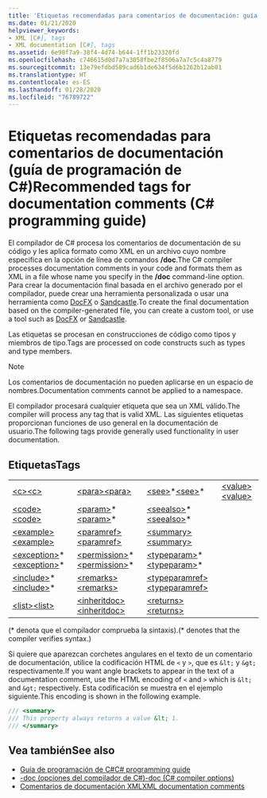 ```yaml
---
title: 'Etiquetas recomendadas para comentarios de documentación: guía de programación de C#'
ms.date: 01/21/2020
helpviewer_keywords:
- XML [C#], tags
- XML documentation [C#], tags
ms.assetid: 6e98f7a9-38f4-4d74-b644-1ff1b23320fd
ms.openlocfilehash: c746615d0d7a7a3058fbe2f8506a7a7c5c4a8779
ms.sourcegitcommit: 13e79efdbd589cad6b1de634f5d6b1262b12ab01
ms.translationtype: HT
ms.contentlocale: es-ES
ms.lasthandoff: 01/28/2020
ms.locfileid: "76789722"
---
```

# <a name="recommended-tags-for-documentation-comments-c-programming-guide"></a><span data-ttu-id="46109-102">Etiquetas recomendadas para comentarios de documentación (guía de programación de C#)</span><span class="sxs-lookup"><span data-stu-id="46109-102">Recommended tags for documentation comments (C# programming guide)</span></span>

<span data-ttu-id="46109-103">El compilador de C# procesa los comentarios de documentación de su código y les aplica formato como XML en un archivo cuyo nombre especifica en la opción de línea de comandos **/doc**.</span><span class="sxs-lookup"><span data-stu-id="46109-103">The C# compiler processes documentation comments in your code and formats them as XML in a file whose name you specify in the **/doc** command-line option.</span></span> <span data-ttu-id="46109-104">Para crear la documentación final basada en el archivo generado por el compilador, puede crear una herramienta personalizada o usar una herramienta como [DocFX](https://dotnet.github.io/docfx/) o [Sandcastle](https://github.com/EWSoftware/SHFB).</span><span class="sxs-lookup"><span data-stu-id="46109-104">To create the final documentation based on the compiler-generated file, you can create a custom tool, or use a tool such as [DocFX](https://dotnet.github.io/docfx/) or [Sandcastle](https://github.com/EWSoftware/SHFB).</span></span>

<span data-ttu-id="46109-105">Las etiquetas se procesan en construcciones de código como tipos y miembros de tipo.</span><span class="sxs-lookup"><span data-stu-id="46109-105">Tags are processed on code constructs such as types and type members.</span></span>

> [!NOTE]
> <span data-ttu-id="46109-106">Los comentarios de documentación no pueden aplicarse en un espacio de nombres.</span><span class="sxs-lookup"><span data-stu-id="46109-106">Documentation comments cannot be applied to a namespace.</span></span>  
  
 <span data-ttu-id="46109-107">El compilador procesará cualquier etiqueta que sea un XML válido.</span><span class="sxs-lookup"><span data-stu-id="46109-107">The compiler will process any tag that is valid XML.</span></span> <span data-ttu-id="46109-108">Las siguientes etiquetas proporcionan funciones de uso general en la documentación de usuario.</span><span class="sxs-lookup"><span data-stu-id="46109-108">The following tags provide generally used functionality in user documentation.</span></span>  
  
## <a name="tags"></a><span data-ttu-id="46109-109">Etiquetas</span><span class="sxs-lookup"><span data-stu-id="46109-109">Tags</span></span>  
  
|||||  
|---|---|---|---|
|[<span data-ttu-id="46109-110">\<c></span><span class="sxs-lookup"><span data-stu-id="46109-110">\<c></span></span>](./code-inline.md)|[<span data-ttu-id="46109-111">\<para></span><span class="sxs-lookup"><span data-stu-id="46109-111">\<para></span></span>](./para.md)|<span data-ttu-id="46109-112">[\<see>](./see.md)\*</span><span class="sxs-lookup"><span data-stu-id="46109-112">[\<see>](./see.md)\*</span></span>|[<span data-ttu-id="46109-113">\<value></span><span class="sxs-lookup"><span data-stu-id="46109-113">\<value></span></span>](./value.md)  
|[<span data-ttu-id="46109-114">\<code></span><span class="sxs-lookup"><span data-stu-id="46109-114">\<code></span></span>](./code.md)|<span data-ttu-id="46109-115">[\<param>](./param.md)\*</span><span class="sxs-lookup"><span data-stu-id="46109-115">[\<param>](./param.md)\*</span></span>|<span data-ttu-id="46109-116">[\<seealso>](./seealso.md)\*</span><span class="sxs-lookup"><span data-stu-id="46109-116">[\<seealso>](./seealso.md)\*</span></span>|  
|[<span data-ttu-id="46109-117">\<example></span><span class="sxs-lookup"><span data-stu-id="46109-117">\<example></span></span>](./example.md)|[<span data-ttu-id="46109-118">\<paramref></span><span class="sxs-lookup"><span data-stu-id="46109-118">\<paramref></span></span>](./paramref.md)|[<span data-ttu-id="46109-119">\<summary></span><span class="sxs-lookup"><span data-stu-id="46109-119">\<summary></span></span>](./summary.md)|  
|<span data-ttu-id="46109-120">[\<exception>](./exception.md)\*</span><span class="sxs-lookup"><span data-stu-id="46109-120">[\<exception>](./exception.md)\*</span></span>|<span data-ttu-id="46109-121">[\<permission>](./permission.md)\*</span><span class="sxs-lookup"><span data-stu-id="46109-121">[\<permission>](./permission.md)\*</span></span>|<span data-ttu-id="46109-122">[\<typeparam>](./typeparam.md)\*</span><span class="sxs-lookup"><span data-stu-id="46109-122">[\<typeparam>](./typeparam.md)\*</span></span>|  
|<span data-ttu-id="46109-123">[\<include>](./include.md)\*</span><span class="sxs-lookup"><span data-stu-id="46109-123">[\<include>](./include.md)\*</span></span>|[<span data-ttu-id="46109-124">\<remarks></span><span class="sxs-lookup"><span data-stu-id="46109-124">\<remarks></span></span>](./remarks.md)|[<span data-ttu-id="46109-125">\<typeparamref></span><span class="sxs-lookup"><span data-stu-id="46109-125">\<typeparamref></span></span>](./typeparamref.md)|  
|[<span data-ttu-id="46109-126">\<list></span><span class="sxs-lookup"><span data-stu-id="46109-126">\<list></span></span>](./list.md)|[<span data-ttu-id="46109-127">\<inheritdoc></span><span class="sxs-lookup"><span data-stu-id="46109-127">\<inheritdoc></span></span>](./inheritdoc.md)|[<span data-ttu-id="46109-128">\<returns></span><span class="sxs-lookup"><span data-stu-id="46109-128">\<returns></span></span>](./returns.md)|
  
<span data-ttu-id="46109-129">(\* denota que el compilador comprueba la sintaxis).</span><span class="sxs-lookup"><span data-stu-id="46109-129">(\* denotes that the compiler verifies syntax.)</span></span>

<span data-ttu-id="46109-130">Si quiere que aparezcan corchetes angulares en el texto de un comentario de documentación, utilice la codificación HTML de `<` y `>`, que es `&lt;` y `&gt;` respectivamente.</span><span class="sxs-lookup"><span data-stu-id="46109-130">If you want angle brackets to appear in the text of a documentation comment, use the HTML encoding of `<` and `>` which is `&lt;` and `&gt;` respectively.</span></span> <span data-ttu-id="46109-131">Esta codificación se muestra en el ejemplo siguiente.</span><span class="sxs-lookup"><span data-stu-id="46109-131">This encoding is shown in the following example.</span></span>

```csharp
/// <summary>
/// This property always returns a value &lt; 1.
/// </summary>
```

## <a name="see-also"></a><span data-ttu-id="46109-132">Vea también</span><span class="sxs-lookup"><span data-stu-id="46109-132">See also</span></span>

- [<span data-ttu-id="46109-133">Guía de programación de C#</span><span class="sxs-lookup"><span data-stu-id="46109-133">C# programming guide</span></span>](../index.md)
- [<span data-ttu-id="46109-134">-doc (opciones del compilador de C#)</span><span class="sxs-lookup"><span data-stu-id="46109-134">-doc (C# compiler options)</span></span>](../../language-reference/compiler-options/doc-compiler-option.md)
- [<span data-ttu-id="46109-135">Comentarios de documentación XML</span><span class="sxs-lookup"><span data-stu-id="46109-135">XML documentation comments</span></span>](./index.md)
